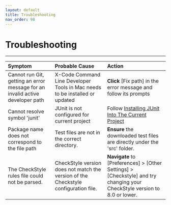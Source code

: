 ```yaml
---
layout: default
title: Troubleshooting
nav_order: 98
---
```


# Troubleshooting 

---

| Symptom  | Probable Cause | Action |
| :------------- | :------------- | :--------- |
| Cannot run Git, getting an error message for an invalid active developer path | X-Code Command Line Developer Tools in Mac needs to be installed or updated | **Click** \[Fix path\] in the error message and follow its prompts
| Cannot resolve symbol 'junit' | JUnit is not configured for current project | Follow [Installing JUnit Into The Current Project](https://seungho0106.github.io/Documentation/docs/unittest/#installing-junit-into-the-current-project) |
| Package name does not correspond to the file path | Test files are not in the correct directory. | **Ensure** the downloaded test files are directly under the 'src' folder. |
| The CheckStyle rules file could not be parsed. | CheckStyle version does not match the version of the Checkstyle configuration file. | **Navigate** to \[Preferences\] > \[Other Settings\] > \[Checkstyle\] and try changing your CheckStyle version to 8.0 or lower. |
